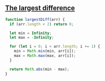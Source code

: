 ## [The largest difference](https://bigfrontend.dev/problem/Find-the-largest-difference)

```js
function largestDiff(arr) {
  if (arr.length < 2) return 0;

  let min = Infinity;
  let max = -Infinity;

  for (let i = 0; i < arr.length; i += 1) {
    min = Math.min(min, arr[i]);
    max = Math.max(max, arr[i]);
  }

  return Math.abs(min - max);
}
```
